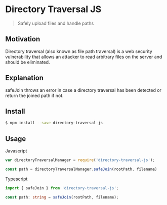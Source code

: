 # Directory Traversal JS


> Safely upload files and handle paths

## Motivation

Directory traversal (also known as file path traversal) is a web security vulnerability that allows an attacker to read arbitrary files on the server and should be eliminated.

## Explanation

safeJoin throws an error in case a directory traversal has been detected or return the joined path if not.

## Install

```sh
$ npm install --save directory-traversal-js
```

## Usage

Javascript
```js
var directoryTraversalManager = require('directory-traversal-js');

const path = directoryTraversalManager.safeJoin(rootPath, filename)
```

Typescript
```ts
import { safeJoin } from 'directory-traversal-js';

const path: string = safeJoin(rootPath, filename);
```
